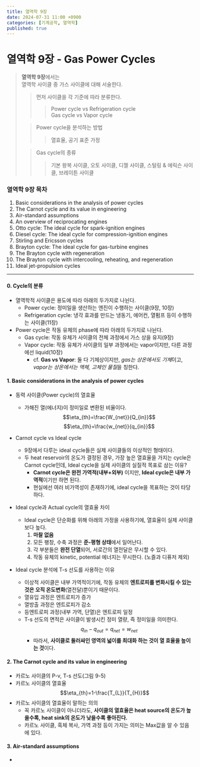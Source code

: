 ```yaml
---
title: 열역학 9장
date: 2024-07-31 11:00 +0900
categories: [기계공학, 열역학]
published: true
---
```


# 열역학 9장 - Gas Power Cycles


> **열역학 9장**에서는 </br>
> 열역학 사이클 중 가스 사이클에 대해 서술한다.
>
>> 먼저 사이클을 각 기준에 따라 분류한다.
>>> Power cycle vs Refrigeration cycle</br>
>>> Gas cycle vs Vapor cycle  
>
>> Power cycle을 분석하는 방법
>>> 열효율, 공기 표준 가정
>
>> Gas cycle의 종류
>>> 기본 왕복 사이클, 오토 사이클, 디젤 사이클, 스털링 & 에릭슨 사이클, 브레이튼 사이클


### 열역학 9장 목차
1. Basic considerations in the analysis of power cycles
2. The Carnot cycle and its value in engineering
3. Air-standard assumptions
4. An overview of reciprocating engines
5. Otto cycle: The ideal cycle for spark-ignition engines
6. Diesel cycle: The ideal cycle for compression-ignition engines
7. Stirling and Ericsson cycles
8. Brayton cycle: The ideal cycle for gas-turbine engines
9. The Brayton cycle with regeneration
10. The Brayton cycle with intercooling, reheating, and regeneration
11. Ideal jet-propulsion cycles


***


#### 0. Cycle의 분류
* 열역학적 사이클은 용도에 따라 아래의 두가지로 나뉜다.
  * Power cycle: 정미일을 생산하는 엔진이 수행하는 사이클(9장, 10장)
  * Refrigeration cycle: 냉각 효과를 만드는 냉동기, 에어컨, 열펌프 등이 수행하는 사이클(11장)
* Power cycle은 작동 유체의 phase에 따라 아래의 두가지로 나뉜다.
  * Gas cycle: 작동 유체가 사이클의 전체 과정에서 가스 상을 유지(9장)
  * Vapor cycle: 작동 유체가 사이클의 일부 과정에서는 vapor이지만, 다른 과정에선 liquid(10장)
    * cf. **Gas vs Vapor**: 둘 다 기체상이지만, *gas는 상온에서도 기체*이고, *vapor는 상온에서는 액체, 고체인 물질*을 칭한다.


#### 1. Basic considerations in the analysis of power cycles
* 동력 사이클(Power cycle)의 열효율
  * 가해진 열(에너지)이 정미일로 변환된 비율이다.
  $$\eta_{th}=\frac{W_{net}}{Q_{in}}$$
  $$\eta_{th}=\frac{w_{net}}{q_{in}}$$

* Carnot cycle vs Ideal cycle
  * 9장에서 다루는 ideal cycle들은 실제 사이클들의 이상적인 형태이다.
  * 두 heat reservoir의 온도가 결정된 경우, 가장 높은 열효율을 가지는 cycle은 Carnot cycle인데, Ideal cycle을 실제 사이클의 실질적 목표로 삼는 이유?
    * **Carnot cycle은 완전 가역적(내부+외부)** 이지만, **Ideal cycle은 내부 가역적**이기만 하면 된다.
    * 현실에선 여러 비가역성이 존재하기에, ideal cycle을 목표하는 것이 타당하다.
* Ideal cycle과 Actual cycle의 열효율 차이
  * Ideal cycle은 단순화를 위해 아래의 가정을 사용하기에, 열효율이 실제 사이클보다 높다.
    1. **마찰 없음**
    2. 모든 팽창, 수축 과정은 **준-평형 상태**에서 일어난다.
    3. 각 부분들은 **완전 단열**되어, 서로간의 열전달은 무시할 수 있다.
    4. 작동 유체의 kinetic, potential 에너지는 무시한다. (노즐과 디퓨저 제외)
* Ideal cycle 분석에 T-s 선도를 사용하는 이유
  * 이상적 사이클은 내부 가역적이기에, 작동 유체의 **엔트로피를 변화시킬 수 있는 것은 오직 온도변화**(열전달)뿐이기 때문이다.
  * 열유입 과정은 엔트로피가 증가
  * 열방출 과정은 엔트로피가 감소
  * 등엔트로피 과정(내부 가역, 단열)은 엔트로피 일정
  * T-s 선도의 면적은 사이클이 발생시킨 정미 열량, 즉 정미일을 의미한다.
  $$q_{in}-q_{out}=q_{net}=w_{net}$$
    * 따라서, **사이클로 둘러싸인 영역의 넓이를 최대화 하는 것이 열 효율을 높이는 것**이다.


#### 2. The Carnot cycle and its value in engineering
* 카르노 사이클의 P-v, T-s 선도(그림 9-5)
* 카르노 사이클의 열효율
$$\eta_{th}=1-\frac{T_{L}}{T_{H}}$$
* 카르노 사이클의 열효율이 말하는 의의
  * 꼭 카르노 사이클이 아니더라도, **사이클의 열효율은 heat source의 온도가 높을수록, heat sink의 온도가 낮을수록 좋아진다.**
  * 카르노 사이클, 흑체 복사, 가역 과정 등이 가지는 의미는 Max값을 알 수 있음에 있다.


#### 3. Air-standard assumptions
* 